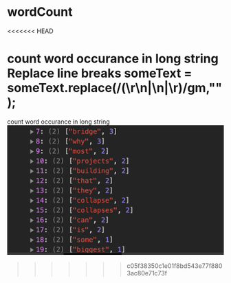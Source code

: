 # wordCount
<<<<<<< HEAD

count word occurance in long string
Replace line breaks
someText = someText.replace(/(\r\n|\n|\r)/gm,"");
=======
count word occurance in long string
<img src='wordCount.png' />

>>>>>>> c05f38350c1e01f8bd543e77f8803ac80e71c73f
